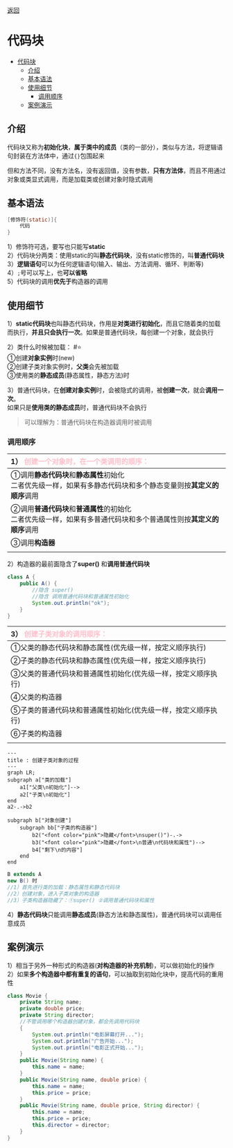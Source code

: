 <meta name="viewport" content="width=device-width, initial-scale=1.0, viewport-fit=cover">

[返回](面向对象编程.md)

# 代码块
- [代码块](#代码块)
  - [介绍](#介绍)
  - [基本语法](#基本语法)
  - [使用细节](#使用细节)
    - [调用顺序](#调用顺序)
  - [案例演示](#案例演示)

## 介绍
代码块又称为**初始化块**，**属于类中的成员**（类的一部分），类似与方法，将逻辑语句封装在方法体中，通过`{}`包围起来

但和方法不同，没有方法名，没有返回值，没有参数，**只有方法体**，而且不用通过对象或类显式调用，而是加载类或创建对象时隐式调用

## 基本语法
```java
[修饰符(static)]{
    代码
}
```
1）修饰符可选，要写也只能写**static**  
2）代码块分两类：使用static的叫**静态代码块**，没有static修饰的，叫**普通代码块**  
3）**逻辑语句**可以为任何逻辑语句(输入、输出、方法调用、循环、判断等)  
4）`;`号可以写上，也**可以省略**   
5）代码块的调用**优先于**构造器的调用

## 使用细节

1）**static代码块**也叫静态代码块，作用是**对类进行初始化**，而且它随着类的加载而执行，**并且只会执行一次**。如果是普通代码块，每创建一个对象，就会执行

2）类什么时候被加载： #⭐  
①创建**对象实例**时(new)  
②创建子类对象实例时，**父类**会先被加载  
③使用类的**静态成员**(静态属性，静态方法)时


3）普通代码块，在**创建对象实例**时，会被隐式的调用，被**创建一次**，就会**调用一次**。  
如果只是**使用类的静态成员**时，普通代码块不会执行
>可以理解为：普通代码块在构造器调用时被调用

### 调用顺序

|1） <font color="pink">创建一个对象时，在一个类调用的顺序：</font> |
|:-|
|①调用**静态代码块**和**静态属性**初始化 <br>二者优先级一样，如果有多静态代码块和多个静态变量则按**其定义的顺序**调用 |
|②调用**普通代码块**和**普通属性**的初始化<br>二者优先级一样，如果有多普通代码块和多个普通属性则按**其定义的顺序**调用|
|③调用**构造器**|
||

2）构造器的最前面隐含了**super()** 和**调用普通代码块**

```java
class A {
    public A() {
        //隐含 super()
        //隐含 调用普通代码块和普通属性初始化
        System.out.println("ok");
    }
}
```

|3） <font color="pink">创建子类对象的调用顺序：</font> |
|:-|
|①父类的静态代码块和静态属性(优先级一样，按定义顺序执行)|
|②子类的静态代码块和静态属性(优先级一样，按定义顺序执行)|
|③父类的普通代码块和普通属性初始化(优先级一样，按定义顺序执行)|
|④父类的构造器|
|⑤子类的普通代码块和普通属性初始化(优先级一样，按定义顺序执行)|
|⑥子类的构造器|
||

```mermaid
---
title : 创建子类对象的过程
---
graph LR;
subgraph a["类的加载"]
    a1["父类\n初始化"]-->
    a2["子类\n初始化"]
end
a2-.->b2

subgraph b["对象创建"]
    subgraph bb["子类的构造器"]
        b2("<font color="pink">隐藏</font>\nsuper()")-.->
        b3("<font color="pink">隐藏</font>\n普通\n代码块和属性")-->
        b4["剩下\n的内容"]
    end
end
```

```java
B extends A
new B() 时
//1）首先进行类的加载：静态属性和静态代码块
//2）创建对象，进入子类对象的构造器
//3）子类构造器隐藏了：①super() ②调用普通代码块和属性
```
4）**静态代码块**只能调用**静态成员**(静态方法和静态属性)，普通代码块可以调用任意成员

## 案例演示  
1）相当于另外一种形式的构造器(**对构造器的补充机制**)，可以做初始化的操作  
2）如果**多个构造器中都有重复的语句**，可以抽取到初始化块中，提高代码的重用性   

```java
class Movie {
    private String name;
    private double price;
    private String director;
    //不管调用哪个构造器创建对象，都会先调用代码块
    {
        System.out.println("电影屏幕打开...");
        System.out.println("广告开始...");
        System.out.println("电影正式开始...");
    }
    public Movie(String name) {
        this.name = name;
    }
    public Movie(String name, double price) {
        this.name = name;
        this.price = price;
    }
    public Movie(String name, double price, String director) {
        this.name = name;
        this.price = price;
        this.director = director;
    }
}
```